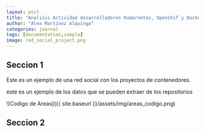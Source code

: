 ```yaml
---
layout: post
title: "Analisis Actividad desarrolladores Kubernetes, Openshif y Docker"
author: "Alex Martínez Alquinga"
categories: journal
tags: [documentation,sample]
image: red_social_project.png
---
```


## Seccion 1
Este es un ejemplo de una red social con los proyectos de contenedores.

este es un ejemplo de los datos que se pueden extraer de los repositorios

![Codigo de Areas]({{ site.baseurl }}/assets/img/areas_codigo.png)

## Seccion 2